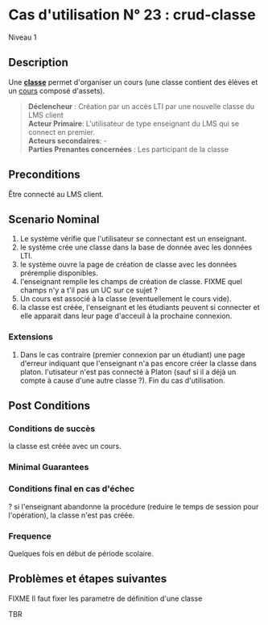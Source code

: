 
# Cas d'utilisation N° 23 :  crud-classe

Niveau 1

##	Description

 Une **[classe](https://github.com/PremierLangage/plconception/blob/master/conception/concept/classe.md)**   permet d'organiser un cours (une classe contient des élèves et un [cours](https://github.com/PremierLangage/plconception/blob/master/conception/concept/cours.md) composé d'assets).

 

> **Déclencheur** : Création par un accès LTI par une nouvelle classe du LMS client  
> **Acteur Primaire**: L'utilisateur de type enseignant du LMS qui se connect en premier.  
> **Acteurs secondaires**: -   
> **Parties Prenantes concernées** : Les participant de la classe  
 
 
## Preconditions

Être connecté au LMS client.

## Scenario Nominal

1.	Le système vérifie que l'utilisateur se connectant est un enseignant.
2. le système crée une classe dans la base de donnée avec les données LTI.
3. le système ouvre la page de création de classe avec les données préremplie disponibles.
3.	l'enseignant remplie les champs de création de classe.
FIXME quel champs n'y a t'il pas un UC sur ce sujet ?
4. Un cours est associé à la classe (eventuellement le cours vide).
5.	la classe est créée, l'enseignant et les étudiants peuvent si connecter et elle apparait dans leur page d'acceuil à la prochaine connexion. 

###	Extensions

1. Dans le cas contraire (premier connexion par un étudiant) une page d'erreur indiquant que l'enseignant n'a pas encore créer la classe dans platon.
l'utisateur n'est pas connecté à Platon (sauf si il a déjà un compte à cause d'une autre classe ?).
Fin du cas d'utilisation. 



## Post Conditions
### Conditions de succès 
la classe est créée avec un cours.

### Minimal Guarantees

### Conditions final en cas d'échec

? si l'enseignant abandonne la procédure (reduire le temps de session pour l'opération), la classe n'est pas créée. 

### Frequence
Quelques fois en début de période scolaire. 



##	Problèmes et étapes suivantes  

FIXME Il faut fixer les parametre de définition d'une classe  

TBR

